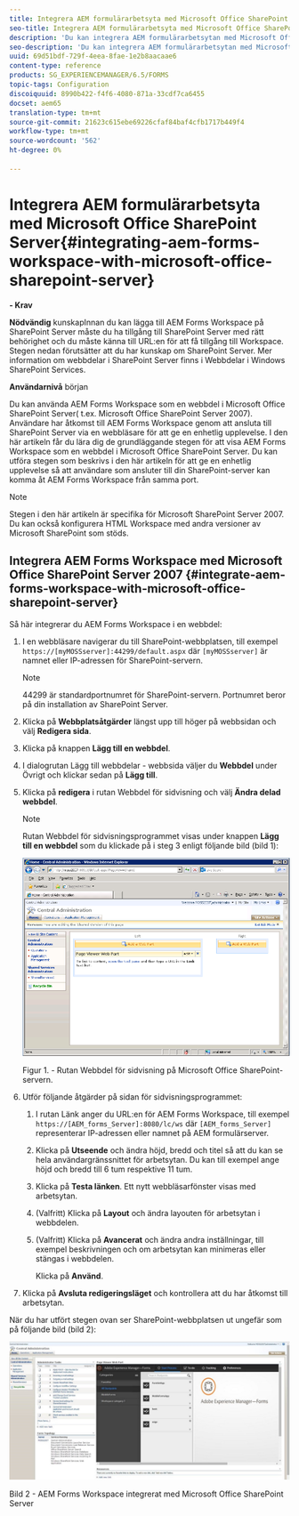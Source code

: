 ```yaml
---
title: Integrera AEM formulärarbetsyta med Microsoft Office SharePoint Server
seo-title: Integrera AEM formulärarbetsyta med Microsoft Office SharePoint Server
description: 'Du kan integrera AEM formulärarbetsytan med Microsoft Office SharePoint Server. '
seo-description: 'Du kan integrera AEM formulärarbetsytan med Microsoft Office SharePoint Server. '
uuid: 69d51bdf-729f-4eea-8fae-1e2b8aacaae6
content-type: reference
products: SG_EXPERIENCEMANAGER/6.5/FORMS
topic-tags: Configuration
discoiquuid: 8990b422-f4f6-4080-871a-33cdf7ca6455
docset: aem65
translation-type: tm+mt
source-git-commit: 21623c615ebe69226cfaf84baf4cfb1717b449f4
workflow-type: tm+mt
source-wordcount: '562'
ht-degree: 0%

---
```



# Integrera AEM formulärarbetsyta med Microsoft Office SharePoint Server{#integrating-aem-forms-workspace-with-microsoft-office-sharepoint-server}

**- Krav**

**Nödvändig**
kunskapInnan du kan lägga till AEM Forms Workspace på SharePoint Server måste du ha tillgång till SharePoint Server med rätt behörighet och du måste känna till URL:en för att få tillgång till Workspace. Stegen nedan förutsätter att du har kunskap om SharePoint Server. Mer information om webbdelar i SharePoint Server finns i Webbdelar i Windows SharePoint Services.

**Användarnivå**
början

Du kan använda AEM Forms Workspace som en webbdel i Microsoft Office SharePoint Server( t.ex. Microsoft Office SharePoint Server 2007). Användare har åtkomst till AEM Forms Workspace genom att ansluta till SharePoint Server via en webbläsare för att ge en enhetlig upplevelse. I den här artikeln får du lära dig de grundläggande stegen för att visa AEM Forms Workspace som en webbdel i Microsoft Office SharePoint Server. Du kan utföra stegen som beskrivs i den här artikeln för att ge en enhetlig upplevelse så att användare som ansluter till din SharePoint-server kan komma åt AEM Forms Workspace från samma port.

>[!NOTE]
>
>Stegen i den här artikeln är specifika för Microsoft SharePoint Server 2007. Du kan också konfigurera HTML Workspace med andra versioner av Microsoft SharePoint som stöds.

## Integrera AEM Forms Workspace med Microsoft Office SharePoint Server 2007 {#integrate-aem-forms-workspace-with-microsoft-office-sharepoint-server}

Så här integrerar du AEM Forms Workspace i en webbdel:

1. I en webbläsare navigerar du till SharePoint-webbplatsen, till exempel `https://[myMOSSserver]:44299/default.aspx` där `[myMOSSserver]` är namnet eller IP-adressen för SharePoint-servern.

   >[!NOTE]
   >
   >44299 är standardportnumret för SharePoint-servern. Portnumret beror på din installation av SharePoint Server.

1. Klicka på **Webbplatsåtgärder** längst upp till höger på webbsidan och välj **Redigera sida**.
1. Klicka på knappen **Lägg till en webbdel**.
1. I dialogrutan Lägg till webbdelar - webbsida väljer du **Webbdel** under Övrigt och klickar sedan på **Lägg till**.
1. Klicka på **redigera** i rutan Webbdel för sidvisning och välj **Ändra delad webbdel**.

   >[!NOTE]
   >
   >Rutan Webbdel för sidvisningsprogrammet visas under knappen **Lägg till en webbdel** som du klickade på i steg 3 enligt följande bild (bild 1):

   ![Sidvisningsprogrammets webbdelsruta i Microsoft Office SharePoint-servern.](assets/page-viewer-web-part-box-in-microsoft-office-sharepoint-server.png)

   Figur 1. - Rutan Webbdel för sidvisning på Microsoft Office SharePoint-servern.

1. Utför följande åtgärder på sidan för sidvisningsprogrammet:

   1. I rutan Länk anger du URL:en för AEM Forms Workspace, till exempel `https://[AEM_forms_Server]:8080/lc/ws` där `[AEM_forms_Server]` representerar IP-adressen eller namnet på AEM formulärserver.
   1. Klicka på **Utseende** och ändra höjd, bredd och titel så att du kan se hela användargränssnittet för arbetsytan. Du kan till exempel ange höjd och bredd till 6 tum respektive 11 tum.
   1. Klicka på **Testa länken**. Ett nytt webbläsarfönster visas med arbetsytan.
   1. (Valfritt) Klicka på **Layout** och ändra layouten för arbetsytan i webbdelen.
   1. (Valfritt) Klicka på **Avancerat** och ändra andra inställningar, till exempel beskrivningen och om arbetsytan kan minimeras eller stängas i webbdelen.

      Klicka på **Använd**.

1. Klicka på **Avsluta redigeringsläget** och kontrollera att du har åtkomst till arbetsytan.

När du har utfört stegen ovan ser SharePoint-webbplatsen ut ungefär som på följande bild (bild 2):

![AEM Forms Workspace integrerat med Microsoft Office SharePoint Server](assets/aem-forms-workspace.jpg)

Bild 2 - AEM Forms Workspace integrerat med Microsoft Office SharePoint Server

